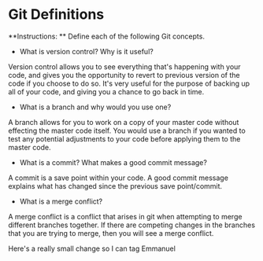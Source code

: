 # Git Definitions

**Instructions: ** Define each of the following Git concepts.

* What is version control?  Why is it useful?

Version control allows you to see everything that's happening with your code, and gives you the opportunity to revert to previous version of the code if you choose to do so. It's very useful for the purpose of backing up all of your code, and giving you a chance to go back in time.

* What is a branch and why would you use one?

A branch allows for you to work on a copy of your master code without effecting the master code itself. You would use a branch if you wanted to test any potential adjustments to your code before applying them to the master code. 

* What is a commit? What makes a good commit message?

A commit is a save point within your code. A good commit message explains what has changed since the previous save point/commit. 

* What is a merge conflict?

A merge conflict is a conflict that arises in git when attempting to merge different branches together. If there are competing changes in the branches that you are trying to merge, then you will see a merge conflict. 

Here's a really small change so I can tag Emmanuel


